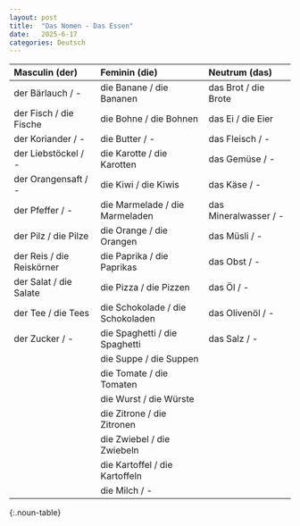 ```yaml
---
layout: post
title:  "Das Nomen - Das Essen"
date:   2025-6-17
categories: Deutsch
---
```


<!-- 流量追蹤 -->
<script src="{{ '/assets/js/momo-script.js' | relative_url }}"></script>

<style>
.noun-table th:nth-child(1), .noun-table td:nth-child(1) { color:rgb(53, 89, 199); } /* Masculin 欄 - Royal Blue */
.noun-table th:nth-child(2), .noun-table td:nth-child(2) { color:rgb(223, 73, 73); } /* Feminin 欄 - Coral Red */
.noun-table th:nth-child(3), .noun-table td:nth-child(3) { color:rgb(16, 163, 77); } /* Neutrum 欄 - Emerald Green */
</style>

| Masculin (der) | Feminin (die) | Neutrum (das) |
| :------------- | :------------ | :------------ |
| der Bärlauch / - | die Banane / die Bananen | das Brot / die Brote |
| der Fisch / die Fische | die Bohne / die Bohnen | das Ei / die Eier |
| der Koriander / - | die Butter / - | das Fleisch / - |
| der Liebstöckel / - | die Karotte / die Karotten | das Gemüse / - |
| der Orangensaft / - | die Kiwi / die Kiwis | das Käse / - |
| der Pfeffer / - | die Marmelade / die Marmeladen | das Mineralwasser / - |
| der Pilz / die Pilze | die Orange / die Orangen | das Müsli / - |
| der Reis / die Reiskörner | die Paprika / die Paprikas | das Obst / - |
| der Salat / die Salate | die Pizza / die Pizzen | das Öl / - |
| der Tee / die Tees | die Schokolade / die Schokoladen | das Olivenöl / - |
| der Zucker / - | die Spaghetti / die Spaghetti | das Salz / - |
| | die Suppe / die Suppen | |
| | die Tomate / die Tomaten | |
| | die Wurst / die Würste | |
| | die Zitrone / die Zitronen | |
| | die Zwiebel / die Zwiebeln | |
| | die Kartoffel / die Kartoffeln | |
| | die Milch / - | |
{:.noun-table}